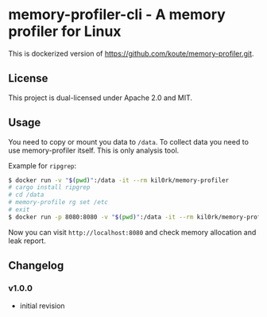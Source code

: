 # memory-profiler-cli - A memory profiler for Linux

This is dockerized version of <https://github.com/koute/memory-profiler.git>.

## License

This project is dual-licensed under Apache 2.0 and MIT.

## Usage

You need to copy or mount you data to `/data`. To collect data you need to use memory-profiler itself. This is only analysis tool.

Example for `ripgrep`:

```bash
$ docker run -v "$(pwd)":/data -it --rm kil0rk/memory-profiler
# cargo install ripgrep
# cd /data
# memory-profile rg set /etc
# exit
$ docker run -p 8080:8080 -v "$(pwd)":/data -it --rm kil0rk/memory-profiler-cli
```

Now you can visit `http://localhost:8080` and check memory allocation and leak report.

## Changelog

### v1.0.0

- initial revision
